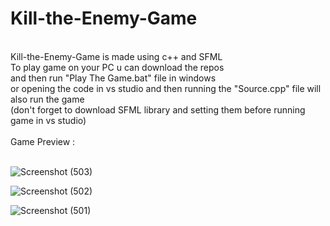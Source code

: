 # Kill-the-Enemy-Game
<br>
Kill-the-Enemy-Game is made using c++ and SFML
<br>
To play game on your PC u can download the repos
<br>
and then run "Play The Game.bat" file in windows
<br>
or opening the code in vs studio and then running the "Source.cpp" file will also run the game
<br>
(don't forget to download SFML library and setting them before running game in vs studio)
<br> <br>
Game Preview : 
<br> <br>


![Screenshot (503)](https://user-images.githubusercontent.com/86537681/167537163-6f53266f-df6e-4161-a6c5-f8572b78cb8d.png)


![Screenshot (502)](https://user-images.githubusercontent.com/86537681/167537173-0f553102-45cc-484b-8544-2d58e61e9271.png)


![Screenshot (501)](https://user-images.githubusercontent.com/86537681/167537178-39f1c1bb-d93a-4f6e-bf8f-4e666fb37d38.png)



